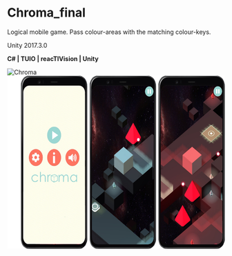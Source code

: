 # Chroma_final
Logical mobile game. Pass colour-areas with the matching colour-keys.

Unity 2017.3.0

**C# | TUIO | reacTIVision | Unity**

<p>
<img src="Images/gameplay_gif.gif" width="222" height="480" alt="Chroma" title="Chroma" /> <img src="Images/chroma_img_2.png" height="400" alt="Chroma images" title="Chroma images" />
</p><br>

